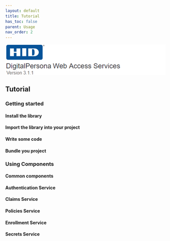 ```yaml
---
layout: default
title: Tutorial
has_toc: false  
parent: Usage
nav_order: 2
---
```


![](../../docs/assets/HID-DPAM-svcs.png)
## Tutorial

### Getting started

#### Install the library

#### Import the library into your project

#### Write some code

#### Bundle you project

### Using Components

#### Common components

#### Authentication Service

#### Claims Service

#### Policies Service

#### Enrollment Service

#### Secrets Service
